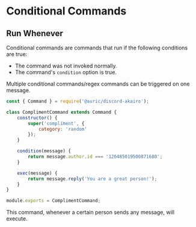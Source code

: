# Conditional Commands

## Run Whenever

Conditional commands are commands that run if the following conditions are true:  

- The command was not invoked normally.
- The command's `condition` option is true.

Multiple conditional commands/regex commands can be triggered on one message.  

```js
const { Command } = require('@auric/discord-akairo');

class ComplimentCommand extends Command {
    constructor() {
        super('compliment', {
            category: 'random'
        });
    }

    condition(message) {
        return message.author.id === '126485019500871680';
    }

    exec(message) {
        return message.reply('You are a great person!');
    }
}

module.exports = ComplimentCommand;
```

This command, whenever a certain person sends any message, will execute.  
